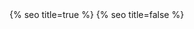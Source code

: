 <head>
  <meta charset="utf-8" />
  <meta http-equiv="X-UA-Compatible" content="IE=edge" />
  <meta name="viewport" content="width=device-width, initial-scale=1" />
  {% seo title=true %}

  <link rel="preconnect" href="https://fonts.googleapis.com">
  <link rel="preconnect" href="https://fonts.gstatic.com" crossorigin>
  <link href="https://fonts.googleapis.com/css2?family=Bricolage+Grotesque:opsz,wght@12..96,300;12..96,500&display=swap" rel="stylesheet" async>
  <link rel="stylesheet" href="/assets/main.css?version=1.51" />
  <link rel="icon" type="image/x-icon" href="/assets/images/favicon.png" />
  <meta property="og:image" content="/assets/images/chris-wallace.jpg" />
  {% seo title=false %}
  <style>
  .fade-in-element,
  .art-collection img,
  .art-collection h3,
  .art-collection h4 {
      opacity: 0;
      transform: translateY(20px);
      transition: opacity 0.5s ease, transform 0.5s ease;
  }
  .fade-in-element.visible,
  .art-collection img.visible,
  .art-collection h3.visible,
  .art-collection h4.visible {
      opacity: 1;
      transform: translateY(0);
  }
  </style>
</head>
